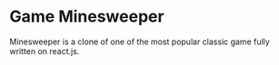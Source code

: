 # Game Minesweeper

Minesweeper is a clone of one of the most popular classic game fully written on react.js.
